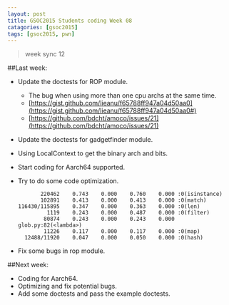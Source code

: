 ```yaml
---
layout: post
title: GSOC2015 Students coding Week 08
catagories: [gsoc2015]
tags: [gsoc2015, pwn]
---
```


> week sync 12

##Last week:

* Update the doctests for ROP module.
    * The bug when using more than one cpu archs at the same time.
    * [https://gist.github.com/lieanu/f65788ff947a04d50aa0](https://gist.github.com/lieanu/f65788ff947a04d50aa0#)
    * [https://github.com/bdcht/amoco/issues/21](https://github.com/bdcht/amoco/issues/21)
* Update the doctests for gadgetfinder module.
* Using LocalContext to get the binary arch and bits.
* Start coding for Aarch64 supported.
* Try to do some code optimization.

    ```
           220462    0.743    0.000    0.760    0.000 :0(isinstance)
           102891    0.413    0.000    0.413    0.000 :0(match)
    116430/115895    0.347    0.000    0.363    0.000 :0(len)
             1119    0.243    0.000    0.487    0.000 :0(filter)
            80874    0.243    0.000    0.243    0.000 glob.py:82(<lambda>)
            11226    0.117    0.000    0.117    0.000 :0(map)
      12488/11920    0.047    0.000    0.050    0.000 :0(hash)
    ```

* Fix some bugs in rop module.

##Next week:

* Coding for Aarch64.
* Optimizing and fix potential bugs.
* Add some doctests and pass the example doctests.
